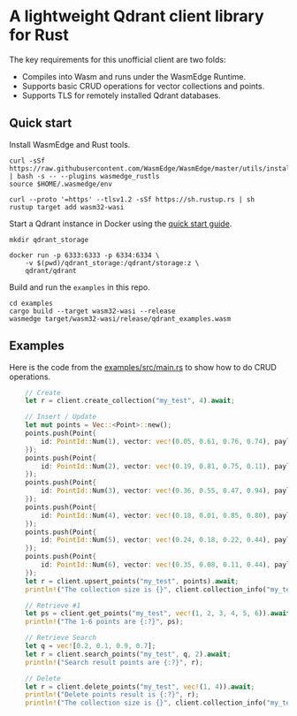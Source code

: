 # A lightweight Qdrant client library for Rust

The key requirements for this unofficial client are two folds:

* Compiles into Wasm and runs under the WasmEdge Runtime.
* Supports basic CRUD operations for vector collections and points.
* Supports TLS for remotely installed Qdrant databases.

## Quick start

Install WasmEdge and Rust tools.

```
curl -sSf https://raw.githubusercontent.com/WasmEdge/WasmEdge/master/utils/install.sh | bash -s -- --plugins wasmedge_rustls
source $HOME/.wasmedge/env

curl --proto '=https' --tlsv1.2 -sSf https://sh.rustup.rs | sh
rustup target add wasm32-wasi
```

Start a Qdrant instance in Docker using the [quick start guide](https://qdrant.tech/documentation/quick-start/).

```
mkdir qdrant_storage

docker run -p 6333:6333 -p 6334:6334 \
    -v $(pwd)/qdrant_storage:/qdrant/storage:z \
    qdrant/qdrant
```

Build and run the `examples` in this repo.

```
cd examples
cargo build --target wasm32-wasi --release
wasmedge target/wasm32-wasi/release/qdrant_examples.wasm
```

## Examples

Here is the code from the [examples/src/main.rs](examples/src/main.rs) to show how to do CRUD operations.

```rust
    // Create
    let r = client.create_collection("my_test", 4).await;

    // Insert / Update
    let mut points = Vec::<Point>::new();
    points.push(Point{
        id: PointId::Num(1), vector: vec!(0.05, 0.61, 0.76, 0.74), payload: json!({"city": "Berlin"}).as_object().map(|m| m.to_owned())
    });
    points.push(Point{
        id: PointId::Num(2), vector: vec!(0.19, 0.81, 0.75, 0.11), payload: json!({"city": "London"}).as_object().map(|m| m.to_owned())
    });
    points.push(Point{
        id: PointId::Num(3), vector: vec!(0.36, 0.55, 0.47, 0.94), payload: json!({"city": "Moscow"}).as_object().map(|m| m.to_owned())
    });
    points.push(Point{
        id: PointId::Num(4), vector: vec!(0.18, 0.01, 0.85, 0.80), payload: json!({"city": "New York"}).as_object().map(|m| m.to_owned())
    });
    points.push(Point{
        id: PointId::Num(5), vector: vec!(0.24, 0.18, 0.22, 0.44), payload: json!({"city": "Beijing"}).as_object().map(|m| m.to_owned())
    });
    points.push(Point{
        id: PointId::Num(6), vector: vec!(0.35, 0.08, 0.11, 0.44), payload: json!({"city": "Mumbai"}).as_object().map(|m| m.to_owned())
    });
    let r = client.upsert_points("my_test", points).await;
    println!("The collection size is {}", client.collection_info("my_test").await);

    // Retrieve #1
    let ps = client.get_points("my_test", vec!(1, 2, 3, 4, 5, 6)).await;
    println!("The 1-6 points are {:?}", ps);

    // Retrieve Search
    let q = vec![0.2, 0.1, 0.9, 0.7];
    let r = client.search_points("my_test", q, 2).await;
    println!("Search result points are {:?}", r);

    // Delete
    let r = client.delete_points("my_test", vec!(1, 4)).await;
    println!("Delete points result is {:?}", r);
    println!("The collection size is {}", client.collection_info("my_test").await);
```

